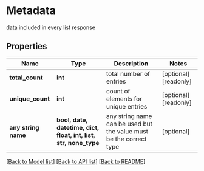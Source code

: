 # Metadata

data included in every list response

## Properties
Name | Type | Description | Notes
------------ | ------------- | ------------- | -------------
**total_count** | **int** | total number of entries  | [optional] [readonly] 
**unique_count** | **int** | count of elements for unique entries | [optional] [readonly] 
**any string name** | **bool, date, datetime, dict, float, int, list, str, none_type** | any string name can be used but the value must be the correct type | [optional]

[[Back to Model list]](../README.md#documentation-for-models) [[Back to API list]](../README.md#documentation-for-api-endpoints) [[Back to README]](../README.md)


